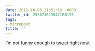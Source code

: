 ```yaml
---
date: 2012-10-03 21:51:19 +0000
twitter_id: 253673623947186176
tags:
- micropost
title: ''
---
```


I’m not funny enough to tweet right now.
